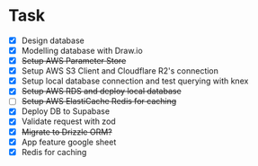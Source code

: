 # Task

- [x] Design database
- [x] Modelling database with Draw.io
- [x] ~~Setup AWS Parameter Store~~
- [x] Setup AWS S3 Client and Cloudflare R2's connection
- [x] Setup local database connection and test querying with knex
- [x] ~~Setup AWS RDS and deploy local database~~
- [ ] ~~Setup AWS ElastiCache Redis for caching~~
- [x] Deploy DB to Supabase
- [x] Validate request with zod
- [x] ~~Migrate to Drizzle ORM?~~
- [x] App feature google sheet
- [x] Redis for caching